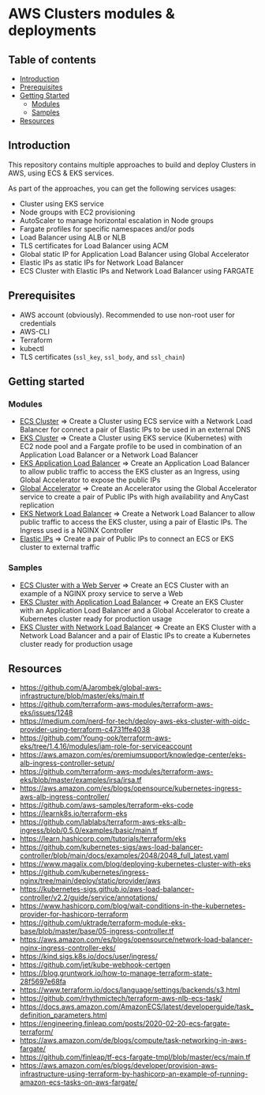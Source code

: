 # AWS Clusters modules & deployments

## Table of contents
- [Introduction](#introduction)
- [Prerequisites](#prerequisites)
- [Getting Started](#getting-started)
  - [Modules](#modules)
  - [Samples](#samples)
- [Resources](#resources)

## Introduction

This repository contains multiple approaches to build and deploy Clusters in AWS, using ECS & EKS services.

As part of the approaches, you can get the following services usages:

- Cluster using EKS service
- Node groups with EC2 provisioning
- AutoScaler to manage horizontal escalation in Node groups
- Fargate profiles for specific namespaces and/or pods
- Load Balancer using ALB or NLB
- TLS certificates for Load Balancer using ACM
- Global static IP for Application Load Balancer using Global Accelerator
- Elastic IPs as static IPs for Network Load Balancer
- ECS Cluster with Elastic IPs and Network Load Balancer using FARGATE

## Prerequisites

- AWS account (obviously). Recommended to use non-root user for credentials
- AWS-CLI
- Terraform
- kubectl
- TLS certificates (`ssl_key`, `ssl_body`, and `ssl_chain`)

## Getting started

### Modules

- [ECS Cluster](modules/ecs-cluster) => Create a Cluster using ECS service with a Network Load Balancer for connect
  a pair of Elastic IPs to be used in an external DNS
- [EKS Cluster](modules/eks-cluster) => Create a Cluster using EKS service (Kubernetes) with EC2 node pool and a
  Fargate profile to be used in combination of an Application Load Balancer or a Network Load Balancer
- [EKS Application Load Balancer](modules/eks-alb-controller) => Create an Application Load Balancer to allow public
  traffic to access the EKS cluster as an Ingress, using Global Accelerator to expose the public IPs
- [Global Accelerator](modules/global-accelerator) => Create an Accelerator using the Global Accelerator service to
  create a pair of Public IPs with high availability and AnyCast replication
- [EKS Network Load Balancer](modules/eks-nginx-controller) => Create a Network Load Balancer to allow public traffic
  to access the EKS cluster, using a pair of Elastic IPs. The Ingress used is a NGINX Controller
- [Elastic IPs](modules/elastic-ip) => Create a pair of Public IPs to connect an ECS or EKS cluster to external traffic

### Samples
- [ECS Cluster with a Web Server](samples/sample-ecs-cluster-with-nginx) => Create an ECS Cluster with an example of a
  NGINX proxy service to serve a Web
- [EKS Cluster with Application Load Balancer](samples/sample-eks-cluster-with-alb-and-ga) => Create an EKS Cluster
  with an Application Load Balancer and a Global Accelerator to create a Kubernetes cluster ready for production usage
- [EKS Cluster with Network Load Balancer](samples/sample-eks-cluster-with-alb-and-ga) => Create an EKS Cluster
  with a Network Load Balancer and a pair of Elastic IPs to create a Kubernetes cluster ready for production usage

## Resources

- https://github.com/AJarombek/global-aws-infrastructure/blob/master/eks/main.tf
- https://github.com/terraform-aws-modules/terraform-aws-eks/issues/1248
- https://medium.com/nerd-for-tech/deploy-aws-eks-cluster-with-oidc-provider-using-terraform-c4731ffe4038
- https://github.com/Young-ook/terraform-aws-eks/tree/1.4.16/modules/iam-role-for-serviceaccount
- https://aws.amazon.com/es/premiumsupport/knowledge-center/eks-alb-ingress-controller-setup/
- https://github.com/terraform-aws-modules/terraform-aws-eks/blob/master/examples/irsa/irsa.tf
- https://aws.amazon.com/es/blogs/opensource/kubernetes-ingress-aws-alb-ingress-controller/
- https://github.com/aws-samples/terraform-eks-code
- https://learnk8s.io/terraform-eks
- https://github.com/lablabs/terraform-aws-eks-alb-ingress/blob/0.5.0/examples/basic/main.tf
- https://learn.hashicorp.com/tutorials/terraform/eks
- https://github.com/kubernetes-sigs/aws-load-balancer-controller/blob/main/docs/examples/2048/2048_full_latest.yaml
- https://www.magalix.com/blog/deploying-kubernetes-cluster-with-eks
- https://github.com/kubernetes/ingress-nginx/tree/main/deploy/static/provider/aws
- https://kubernetes-sigs.github.io/aws-load-balancer-controller/v2.2/guide/service/annotations/
- https://www.hashicorp.com/blog/wait-conditions-in-the-kubernetes-provider-for-hashicorp-terraform
- https://github.com/uktrade/terraform-module-eks-base/blob/master/base/05-ingress-controller.tf
- https://aws.amazon.com/es/blogs/opensource/network-load-balancer-nginx-ingress-controller-eks/
- https://kind.sigs.k8s.io/docs/user/ingress/
- https://github.com/jet/kube-webhook-certgen
- https://blog.gruntwork.io/how-to-manage-terraform-state-28f5697e68fa
- https://www.terraform.io/docs/language/settings/backends/s3.html
- https://github.com/rhythmictech/terraform-aws-nlb-ecs-task/
- https://docs.aws.amazon.com/AmazonECS/latest/developerguide/task_definition_parameters.html
- https://engineering.finleap.com/posts/2020-02-20-ecs-fargate-terraform/
- https://aws.amazon.com/de/blogs/compute/task-networking-in-aws-fargate/
- https://github.com/finleap/tf-ecs-fargate-tmpl/blob/master/ecs/main.tf
- https://aws.amazon.com/es/blogs/developer/provision-aws-infrastructure-using-terraform-by-hashicorp-an-example-of-running-amazon-ecs-tasks-on-aws-fargate/
